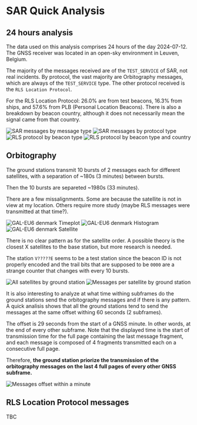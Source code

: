 
SAR Quick Analysis
===

24 hours analysis
---

The data used on this analysis comprises 24 hours of the day 2024-07-12. The GNSS receiver was located in an open-sky environment in Leuven, Belgium.

The majority of the messages received are of the `TEST_SERVICE` of SAR, not real incidents. By protocol, the vast majority are Orbitography messages, which are always of the `TEST_SERVICE` type. The other protocol received is the `RLS Location Protocol`.

For the RLS Location Protocol: 26.0% are from test beacons, 16.3% from ships, and 57.6% from PLB (Personal Location Beacons). There is also a breakdown by beacon country, although it does not necessarily mean the signal came from that country.

![SAR messages by message type](img/sar_by_message_type.png)
![SAR messages by protocol type](img/sar_by_protocol_type.png)
![RLS protocol by beacon type](img/rls_protocol_by_beacon_type.png)
![RLS protocol by beacon type and country](img/rls_protocol_by_beacon_type_and_country.png)

Orbitography
---

The ground stations transmit 10 bursts of 2 messages each for different satellites, with a separation of ~180s (3 minutes) between bursts.

Then the 10 bursts are separeted ~1980s (33 minutes).

There are a few missalignments. Some are because the satellite is not in view at my location. Others require more study (maybe RLS messages were transmitted at that time?).

![GAL-EU6 denmark Timeplot](img/galeu6_denmark_timeplot.png)
![GAL-EU6 denmark Histogram](img/galeu6_denmark_histogram.png)
![GAL-EU6 denmark Satellite](img/galeu6_denmark_per_satellite.png)

There is no clear pattern as for the satellite order. A possible theory is the closest X satellites to the base station, but more research is needed.

The station `V?????E` seems to be a test station since the beacon ID is not properly encoded and the trail bits that are supposed to be `0000` are a strange counter that changes with every 10 bursts.

![All satellites by ground station](img/all_base_stations_svid.png)
![Messages per satellite by ground station](img/messages_per_satellite_by_station.png)

It is also interesting to analyze at what time withing subframes do the ground stations send the orbitography messages and if there is any pattern. A quick analisis shows that all the ground stations tend to send the messages at the same offset withing 60 seconds (2 subframes).

The offset is 29 seconds from the start of a GNSS minute. In other words, at the end of every other subframe. Note that the displayed time is the start of transmission time for the full page containing the last message fragment, and each message is composed of 4 fragments transmitted each on a consecutive full page.

Therefore, **the ground station priorize the transmission of the orbitography messages on the last 4 full pages of every other GNSS subframe.**

![Messages offset within a minute](img/message_offset_in_1minute.png)

RLS Location Protocol messages
---

TBC
